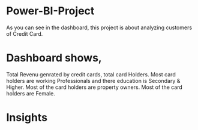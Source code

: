 # Power-BI-Project
As you can see in the dashboard, this project is about analyzing customers of Credit Card.
# Dashboard shows,
Total Revenu genrated by credit cards, total card Holders.
Most card holders are working Professionals and there education is Secondary & Higher.
Most of the card holders are property owners.
Most of the card holders are Female.
# Insights 

